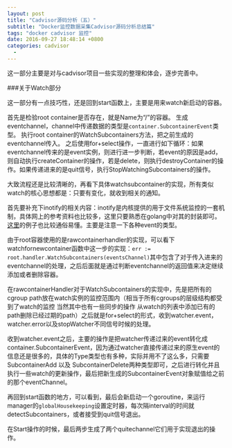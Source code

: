 ```yaml
---
layout: post
title: "Cadvisor源码分析（五）"
subtitle: "Docker监控数据采集Cadvisor源码分析总结篇" 
tags: "docker cadvisor 监控"
date: 2016-09-27 18:48:14 +0800
categories: cadvisor
  - 
---
```


这一部分主要是对与cadvisor项目一些实现的整理和体会，逐步完善中。

###关于Watch部分

这一部分有一点技巧性，还是回到start函数上，主要是用来watch新启动的容器。

首先是检验root container是否存在，就是Name为“/”的容器。 生成eventchannel，channel中传递数据的类型是`container.SubcontainerEvent`类型。 执行root container的WatchSubcontainers方法，把之前生成的eventchannel传入。 之后使用for+select操作，一直进行如下循环：如果eventchannel传来的是event实例，则进行进一步判断，若event的原因是add，则自动执行createContainer的操作，若是delete，则执行destroyContainer的操作。如果传递进来的是quit信号，执行StopWatchingSubcontainers的操作。

大致流程还是比较清晰的，再看下具体watchsubcontainer的实现，所有类似watch的核心思想都是：只要有变化，就收到相关的通知。

首先要补充下inotify的相关内容：inotify是内核提供的用于文件系统监控的一套机制，具体网上的参考资料也比较多，这里只要熟悉在golang中对其的封装即可。[这里](https://godoc.org/golang.org/x/exp/inotify)的例子也比较通俗易懂。主要是注意一下各种event的类型。

由于root容器使用的是rawcontainerhandler的实现，可以看下watchfornewcontainer函数中这一步的实现：`err := root.handler.WatchSubcontainers(eventsChannel)`其中包含了对于传入进来的eventchannel的处理，之后后面就是通过判断eventchannel的返回值来决定继续添加或者删除容器。

在rawcontainerHandler对于WatchSubcontainers的实现中，先是把所有的cgroup path放在watch实例的监控范围内（相当于所有cgroups的层级结构都受到了watch的监控 当然其中也有一些同步的操作 从watch的列表中添加已有的path删除已经过期的path）之后就是for+select的形式，收到watcher.event，watcher.error以及stopWatcher不同信号时候的处理。

收到watcher.event之后，主要的操作是把watcher传递过来的event转化成container.SubcontainerEvent，因为通过watcher直接传递过来的原生event的信息还是很多的，具体的Type类型也有多种，实际并用不了这么多，只需要SubcontainerAdd 以及 SubcontainerDelete两种类型即可，之后进行转化并且执行一些watch的更新操作，最后把新生成的SubcontainerEvent对象赋值给之前的那个eventChannel。

再回到start函数的地方，可以看到，最后会新启动一个goroutine，来运行manager的`globalHousekeeping`设置定时器，每次隔interval的时间就detectSubcontainers，或者接受到quit信号退出。

在Start操作的时候，最后两步生成了两个quitechannel它们用于实现退出的操作。

